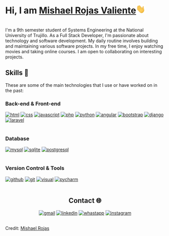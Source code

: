 
<h1>Hi, I am <a  href="https://github.com/MishaelRojasV">Mishael Rojas Valiente</a><img src="https://raw.githubusercontent.com/ABSphreak/ABSphreak/master/gifs/Hi.gif" width="30px"></h1>
<br>
I'm a 9th semester student of Systems Engineering at the National University of Trujillo. As a Full Stack Developer, I'm passionate about technology and software development. My daily routine involves building and maintaining various software projects. In my free time, I enjoy watching movies and taking online courses. I am open to collaborating on interesting projects.

<h2>Skills 💪</h2>
These are some of the main technologies that I use or have worked on in the past:

<div align="left">
  <h3>Back-end & Front-end</h3>
  <a href="https://developer.mozilla.org/es/docs/Glossary/HTML5" target="_blank"><img src="https://img.shields.io/badge/HTML5-E34F26?style=for-the-badge&logo=html5&logoColor=white" alt="html"/></a>
  <a href="https://developer.mozilla.org/es/docs/Web/CSS" target="_blank"><img src="https://img.shields.io/badge/CSS3-1572B6?style=for-the-badge&logo=css3&logoColor=white" alt="css"/></a>  
  <a href="https://developer.mozilla.org/en-US/docs/Web/JavaScript" target="_blank"><img src="https://img.shields.io/badge/JavaScript-F7DF1E?style=for-the-badge&logo=javascript&logoColor=black" alt="javascript"/></a>
  <a href="https://php.net" target="_blank"><img src="https://img.shields.io/badge/PHP-777BB4?style=for-the-badge&logo=php&logoColor=white" alt="php"/></a>
  <a href="https://www.python.org/" target="_blank"><img src="https://img.shields.io/badge/Python-3776AB?style=for-the-badge&logo=python&logoColor=white" alt="python"/></a>
  <a href="https://angular.dev/" target="_blank"><img src="https://img.shields.io/badge/Angular-DD0031?style=for-the-badge&logo=angular&logoColor=white" alt="angular"/></a>
  <a href="https://getbootstrap.com/" target="_blank"><img src="https://img.shields.io/badge/Bootstrap-563D7C?style=for-the-badge&logo=bootstrap&logoColor=white" alt="bootstrap"/></a>
  <a href="https://www.djangoproject.com/" target="_blank"><img src="https://img.shields.io/badge/Django-092E20?style=for-the-badge&logo=django&logoColor=white" alt="django"/></a>
  <a href="https://laravel.com/" target="_blank"><img src="https://img.shields.io/badge/Laravel-FF2D20?style=for-the-badge&logo=laravel&logoColor=white" alt="laravel"/></a>  
</div>
<br>
<div align="left">
  <h3>Database</h3>
  <a href="#" target="_blank"><img src="https://img.shields.io/badge/MySQL-005C84?style=for-the-badge&logo=mysql&logoColor=white" alt="mysql"/></a>  
  <a href="#" target="_blank"><img src="https://img.shields.io/badge/SQLite-07405E?style=for-the-badge&logo=sqlite&logoColor=white" alt="sqlite"/></a>  
  <a href="#" target="_blank"><img src="https://img.shields.io/badge/PostgreSQL-316192?style=for-the-badge&logo=postgresql&logoColor=white" alt="postgresql"/></a>   
</div>
<br>
<div align="left">
  <h3>Version Control & Tools </h3>
  <a href="#" target="_blank"><img src="https://img.shields.io/badge/Github-black?style=for-the-badge&logo=github&logoColor=white" alt="github"/></a>  
  <a href="#" target="_blank"><img src="https://img.shields.io/badge/Git-orange?style=for-the-badge&logo=github&logoColor=white" alt="git"/></a>
  <a href="#" target="_blank"><img src="https://img.shields.io/badge/Visual%20Studio%20Code-blue?style=for-the-badge&logo=visualstudiocode&logoColor=white" alt="visual"/></a>
  <a href="#" target="_blank"><img src="https://img.shields.io/badge/PyCharm-000000.svg?&style=for-the-badge&logo=PyCharm&logoColor=white" alt="pycharm"/></a>
</div>
<br>
<div align="center">
  <h2>Contact 🌐</h2>
  <a href="mijharv@gmail.com" target="_blank"><img src="https://img.shields.io/badge/Gmail-D14836?style=for-the-badge&logo=gmail&logoColor=white" alt="gmail"/></a>  
  <a href="https://www.linkedin.com/in/mishael-rojas-valiente-091207271/" target="_blank"><img src="https://img.shields.io/badge/LinkedIn-0077B5?style=for-the-badge&logo=linkedin&logoColor=white" alt="linkedin"/></a>  
  <a href="#" target="_blank"><img src="https://img.shields.io/badge/WhatsApp-25D366?style=for-the-badge&logo=whatsapp&logoColor=white" alt="whastapp"/></a>  
  <a href="[https://www.instagram.com/mijhaeljempier.rojas/](https://www.instagram.com/mishaelrv.08/)" target="_blank"><img src="https://img.shields.io/badge/Instagram-E4405F?style=for-the-badge&logo=instagram&logoColor=white" alt="instagram"/></a>  
</div>
<br>









Credit: [Mishael Rojas](https://github.com/MishaelRojasV)
